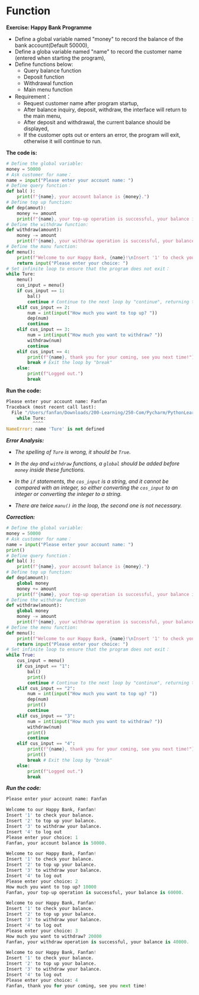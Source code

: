 # Function

**Exercise: Happy Bank Programme**
- Define a global variable named "money" to record the balance of the bank account(Default 50000),
- Define a globa variable named "name" to record the customer name (entered when starting the program),
- Define functions below:
  - Query balance function
  - Deposit function
  - Withdrawal function
  - Main menu function
- Requirement：
  - Request customer name after program startup,
  - After balance inquiry, deposit, withdraw, the interface will return to the main menu,
  - After deposit and withdrawal, the current balance should be displayed,
  - If the customer opts out or enters an error, the program will exit, otherwise it will continue to run.

**The code is:**

```py
# Define the global variable:
money = 50000
# Ask customer for name：
name = input("Please enter your account name: ")
# Define query function：
def bal( ):
    print(f"{name}, your account balance is {money}.")
# Define top up function:
def dep(amout):
    money += amount
    print(f"{name}, your top-up operation is successful, your balance is {money}.")
# Define the withdraw function:
def withdraw(amount):
    money -= amount
    print(f"{name}, your withdraw operation is successful, your balance is {money}.")
# Define the manu function:
def menu():
    print(f"Welcome to our Happy Bank, {name}!\nInsert '1' to check your balance.\nInsert '2' to top up your balance.\nInsert '3' to withdraw your balance.\nInsert '4' to log out")
    return input("Please enter your choice: ")
# Set infinite loop to ensure that the program does not exit：
while Ture:
    menu()
    cus_input = menu()
    if cus_input == 1:
        bal()
        continue # Continue to the next loop by "continue", returning to the main menu.
    elif cus_input == 2:
        num = int(input("How much you want to top up? "))
        dep(num)
        continue
    elif cus_input == 3:
        num = int(input("How much you want to withdraw? "))
        withdraw(num)
        continue
    elif cus_input == 4:
        print(f"{name}, thank you for your coming, see you next time!")
        break # Exit the loop by "break"
    else:
        print(f"Logged out.")
        break
```

**Run the code:**

```py
Please enter your account name: Fanfan
Traceback (most recent call last):
  File "/Users/fanfan/Downloads/200-Learning/250-Com/Pycharm/PythonLearning.py", line 21, in <module>
    while Ture:
          ^^^^
NameError: name 'Ture' is not defined
```

_**Error Analysis:**_

- _The spelling of `Ture` is wrong, it should be `True`._

- _In the `dep` and `withdraw` functions, a `global` should be added before `money` inside these functions._

- _In the `if` statements, the `cos_input` is a string, and it cannot be compared with an integer, so either converting the `cos_input` to an integer or converting the integer to a string._

- _There are twice `manu()` in the loop, the second one is not necessary._

_**Correction:**_

```py
# Define the global variable:
money = 50000
# Ask customer for name：
name = input("Please enter your account name: ")
print()
# Define query function：
def bal( ):
    print(f"{name}, your account balance is {money}.")
# Define top up function:
def dep(amount):
    global money
    money += amount
    print(f"{name}, your top-up operation is successful, your balance is {money}.")
# Define the withdraw function
def withdraw(amount):
    global money
    money -= amount
    print(f"{name}, your withdraw operation is successful, your balance is {money}.")
# Define the menu function:
def menu():
    print(f"Welcome to our Happy Bank, {name}!\nInsert '1' to check your balance.\nInsert '2' to top up your balance.\nInsert '3' to withdraw your balance.\nInsert '4' to log out")
    return input("Please enter your choice: ")
# Set infinite loop to ensure that the program does not exit：
while True:
    cus_input = menu()
    if cus_input == "1":
        bal()
        print()
        continue # Continue to the next loop by "continue", returning to the main menu.
    elif cus_input == "2":
        num = int(input("How much you want to top up? "))
        dep(num)
        print()
        continue
    elif cus_input == "3":
        num = int(input("How much you want to withdraw? "))
        withdraw(num)
        print()
        continue
    elif cus_input == "4":
        print(f"{name}, thank you for your coming, see you next time!")
        print()
        break # Exit the loop by "break"
    else:
        print(f"Logged out.")
        break
```

_**Run the code:**_

```py
Please enter your account name: Fanfan

Welcome to our Happy Bank, Fanfan!
Insert '1' to check your balance.
Insert '2' to top up your balance.
Insert '3' to withdraw your balance.
Insert '4' to log out
Please enter your choice: 1
Fanfan, your account balance is 50000.

Welcome to our Happy Bank, Fanfan!
Insert '1' to check your balance.
Insert '2' to top up your balance.
Insert '3' to withdraw your balance.
Insert '4' to log out
Please enter your choice: 2
How much you want to top up? 10000
Fanfan, your top-up operation is successful, your balance is 60000.

Welcome to our Happy Bank, Fanfan!
Insert '1' to check your balance.
Insert '2' to top up your balance.
Insert '3' to withdraw your balance.
Insert '4' to log out
Please enter your choice: 3
How much you want to withdraw? 20000
Fanfan, your withdraw operation is successful, your balance is 40000.

Welcome to our Happy Bank, Fanfan!
Insert '1' to check your balance.
Insert '2' to top up your balance.
Insert '3' to withdraw your balance.
Insert '4' to log out
Please enter your choice: 4
Fanfan, thank you for your coming, see you next time!
```





